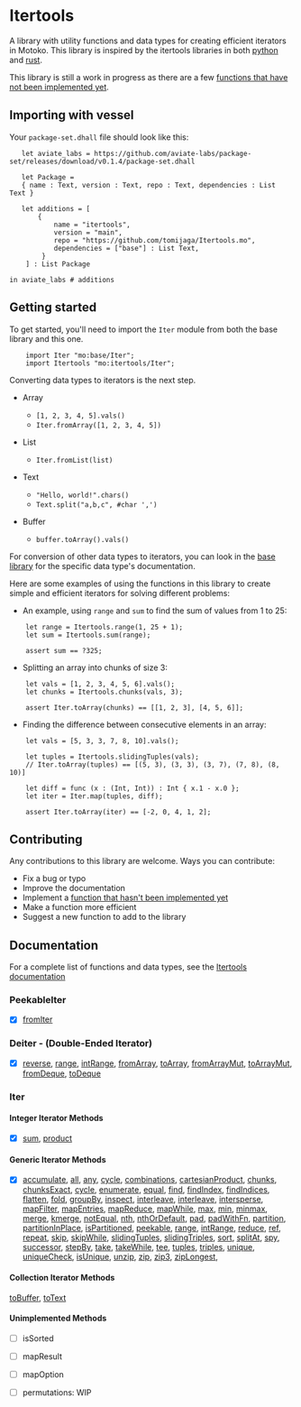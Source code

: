 # Itertools

A library with utility functions and data types for creating efficient iterators in Motoko. This library is inspired by the itertools libraries in both [python](https://github.com/more-itertools/more-itertools) and [rust](https://github.com/rust-itertools/itertools).

This library is still a work in progress as there are a few [functions that have not been implemented yet](#unimplemented-methods). 

 ## Importing with vessel
Your `package-set.dhall` file should look like this:
 ```dhall
    let aviate_labs = https://github.com/aviate-labs/package-set/releases/download/v0.1.4/package-set.dhall

    let Package =
    { name : Text, version : Text, repo : Text, dependencies : List Text }

    let additions = [
        {   
            name = "itertools",
            version = "main",
            repo = "https://github.com/tomijaga/Itertools.mo",
            dependencies = ["base"] : List Text,
         }
     ] : List Package

in aviate_labs # additions

 ```
 ## Getting started

 To get started, you'll need to import the `Iter` module from both the base library and this one.

 ```motoko
     import Iter "mo:base/Iter";
     import Itertools "mo:itertools/Iter";
 ```
 
 Converting data types to iterators is the next step.
 - Array
     - `[1, 2, 3, 4, 5].vals()`
     - `Iter.fromArray([1, 2, 3, 4, 5])`


 - List
     - `Iter.fromList(list)`


 - Text
     - `"Hello, world!".chars()`
     - `Text.split("a,b,c", #char ',')`
 
 - Buffer
   - `buffer.toArray().vals()`
  

 For conversion of other data types to iterators, you can look in the [base library](https://internetcomputer.org/docs/current/references/motoko-ref/array) for the specific data type's documentation.


 Here are some examples of using the functions in this library to create simple and 
 efficient iterators for solving different problems:

 - An example, using `range` and `sum` to find the sum of values from 1 to 25:
 
 ```motoko
     let range = Itertools.range(1, 25 + 1);
     let sum = Itertools.sum(range);

     assert sum == ?325;
 ```


 - Splitting an array into chunks of size 3:

 ```motoko
     let vals = [1, 2, 3, 4, 5, 6].vals();
     let chunks = Itertools.chunks(vals, 3);

     assert Iter.toArray(chunks) == [[1, 2, 3], [4, 5, 6]];
 ```

 - Finding the difference between consecutive elements in an array:

 ```motoko
     let vals = [5, 3, 3, 7, 8, 10].vals();
     
     let tuples = Itertools.slidingTuples(vals);
     // Iter.toArray(tuples) == [(5, 3), (3, 3), (3, 7), (7, 8), (8, 10)]
     
     let diff = func (x : (Int, Int)) : Int { x.1 - x.0 };
     let iter = Iter.map(tuples, diff);
 
     assert Iter.toArray(iter) == [-2, 0, 4, 1, 2];
 ```

## Contributing
Any contributions to this library are welcome. 
Ways you can contribute:
- Fix a bug or typo
- Improve the documentation
- Implement a [function that hasn't been implemented yet](#unimplemented-methods)
- Make a function more efficient
- Suggest a new function to add to the library
  

## Documentation 
For a complete list of functions and data types, see the [Itertools documentation](https://tomijaga.github.io/Itertools.mo/index.html)


### PeekableIter

- [x] [fromIter](https://tomijaga.github.io/Itertools.mo/PeekableIter.html#fromIter)
  
### Deiter - (Double-Ended Iterator)

- [x] [reverse](https://tomijaga.github.io/Itertools.mo/Deiter.html#reverse), [range](https://tomijaga.github.io/Itertools.mo/Deiter.html#range), [intRange](https://tomijaga.github.io/Itertools.mo/Deiter.html#intRange), [fromArray](https://tomijaga.github.io/Itertools.mo/Deiter.html#fromArray), [toArray](https://tomijaga.github.io/Itertools.mo/Deiter.html#toArray), [fromArrayMut](https://tomijaga.github.io/Itertools.mo/Deiter.html#fromArrayMut), [toArrayMut](https://tomijaga.github.io/Itertools.mo/Deiter.html#toArrayMut), [fromDeque](https://tomijaga.github.io/Itertools.mo/Deiter.html#fromDeque), [toDeque](https://tomijaga.github.io/Itertools.mo/Deiter.html#toDeque)

### Iter

#### Integer Iterator Methods

- [x] [sum](https://tomijaga.github.io/Itertools.mo/Iter.html#sum), [product](https://tomijaga.github.io/Itertools.mo/Iter.html#product)

#### Generic Iterator Methods

- [x] [accumulate](https://tomijaga.github.io/Itertools.mo/Iter.html#accumulate), [all](https://tomijaga.github.io/Itertools.mo/Iter.html#all), [any](https://tomijaga.github.io/Itertools.mo/Iter.html#any), [cycle](https://tomijaga.github.io/Itertools.mo/Iter.html#cycle), [combinations](https://tomijaga.github.io/Itertools.mo/Iter.html#combinations), [cartesianProduct](https://tomijaga.github.io/Itertools.mo/Iter.html#cartesianProduct), [chunks](https://tomijaga.github.io/Itertools.mo/Iter.html#chunks), [chunksExact](https://tomijaga.github.io/Itertools.mo/Iter.html#chunksExact), [cycle](https://tomijaga.github.io/Itertools.mo/Iter.html#cycle), [enumerate](https://tomijaga.github.io/Itertools.mo/Iter.html#enumerate), [equal](https://tomijaga.github.io/Itertools.mo/Iter.html#equal), [find](https://tomijaga.github.io/Itertools.mo/Iter.html#find), [findIndex](https://tomijaga.github.io/Itertools.mo/Iter.html#findIndex), [findIndices](https://tomijaga.github.io/Itertools.mo/Iter.html#findIndices), [flatten](https://tomijaga.github.io/Itertools.mo/Iter.html/#flatten), [fold](https://tomijaga.github.io/Itertools.mo/Iter.html/#fold), [groupBy](https://tomijaga.github.io/Itertools.mo/Iter.html/#groupBy), [inspect](https://tomijaga.github.io/Itertools.mo/Iter.html/#inspect), [interleave](https://tomijaga.github.io/Itertools.mo/Iter.html/#interleave), [interleave](https://tomijaga.github.io/Itertools.mo/Iter.html/#interleave), [intersperse](https://tomijaga.github.io/Itertools.mo/Iter.html/#intersperse), [mapFilter](https://tomijaga.github.io/Itertools.mo/Iter.html/#mapFilter), [mapEntries](https://tomijaga.github.io/Itertools.mo/Iter.html/#mapEntries), [mapReduce]( https://tomijaga.github.io/Itertools.mo/Iter.html/#mapReduce), [mapWhile](https://tomijaga.github.io/Itertools.mo/Iter.html#mapWhile), [max](https://tomijaga.github.io/Itertools.mo/Iter.html#max), [min](https://tomijaga.github.io/Itertools.mo/Iter.html#min), [minmax](https://tomijaga.github.io/Itertools.mo/Iter.html#minmax), [merge](https://tomijaga.github.io/Itertools.mo/Iter.html/#merge), [kmerge](https://tomijaga.github.io/Itertools.mo/Iter.html/#kmerge), [notEqual](https://tomijaga.github.io/Itertools.mo/Iter.html#notEqual), [nth](https://tomijaga.github.io/Itertools.mo/Iter.html#nth), [nthOrDefault](https://tomijaga.github.io/Itertools.mo/Iter.html#nthOrDefault), [pad](https://tomijaga.github.io/Itertools.mo/Iter.html#pad), [padWithFn](https://tomijaga.github.io/Itertools.mo/Iter.html#padWithFn), [partition](https://tomijaga.github.io/Itertools.mo/Iter.html#partition), [partitionInPlace](https://tomijaga.github.io/Itertools.mo/Iter.html#partitionInPlace), [isPartitioned](https://tomijaga.github.io/Itertools.mo/Iter.html#isPartitioned), [peekable](https://tomijaga.github.io/Itertools.mo/Iter.html#peekable), [range](https://tomijaga.github.io/Itertools.mo/Iter.html#range), [intRange](https://tomijaga.github.io/Itertools.mo/Iter.html#intRange), [reduce](https://tomijaga.github.io/Itertools.mo/Iter.html/#reduce), [ref](https://tomijaga.github.io/Itertools.mo/Iter.html#ref), [repeat](https://tomijaga.github.io/Itertools.mo/Iter.html#repeat), [skip](https://tomijaga.github.io/Itertools.mo/Iter.html#skip), [skipWhile](https://tomijaga.github.io/Itertools.mo/Iter.html/#skipWhile), [slidingTuples](https://tomijaga.github.io/Itertools.mo/Iter.html#slidingTuples), [slidingTriples](https://tomijaga.github.io/Itertools.mo/Iter.html#slidingTriples), [sort](https://tomijaga.github.io/Itertools.mo/Iter.html/#sort), [splitAt](https://tomijaga.github.io/Itertools.mo/Iter.html#splitAt), [spy](https://tomijaga.github.io/Itertools.mo/Iter.html#spy), [successor](https://tomijaga.github.io/Itertools.mo/Iter.html#successor), [stepBy](https://tomijaga.github.io/Itertools.mo/Iter.html#stepBy), [take](https://tomijaga.github.io/Itertools.mo/Iter.html#take), [takeWhile](https://tomijaga.github.io/Itertools.mo/Iter.html#takeWhile), [tee](https://tomijaga.github.io/Itertools.mo/Iter.html#tee), [tuples](https://tomijaga.github.io/Itertools.mo/Iter.html#tuples), [triples](https://tomijaga.github.io/Itertools.mo/Iter.html#triples), [unique](https://tomijaga.github.io/Itertools.mo/Iter.html#unique), [uniqueCheck](https://tomijaga.github.io/Itertools.mo/Iter.html#uniqueCheck), [isUnique](https://tomijaga.github.io/Itertools.mo/Iter.html#isUnique), [unzip](https://tomijaga.github.io/Itertools.mo/Iter.html#unzip), [zip](https://tomijaga.github.io/Itertools.mo/Iter.html#zip), [zip3](https://tomijaga.github.io/Itertools.mo/Iter.html#zip3), [zipLongest](https://tomijaga.github.io/Itertools.mo/Iter.html/#zipLongest),

#### Collection Iterator Methods

[toBuffer](https://tomijaga.github.io/Itertools.mo/Iter.html#toBuffer), [toText](https://tomijaga.github.io/Itertools.mo/Iter.html#toText)

#### Unimplemented Methods

- [ ] isSorted

- [ ] mapResult

- [ ] mapOption
  
- [ ] permutations: WIP